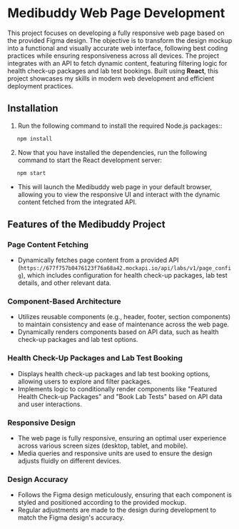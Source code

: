 # Medibuddy Web Page Development

This project focuses on developing a fully responsive web page based on the provided Figma design. The objective is to transform the design mockup into a functional and visually accurate web interface, following best coding practices while ensuring responsiveness across all devices. The project integrates with an API to fetch dynamic content, featuring filtering logic for health check-up packages and lab test bookings. Built using **React**, this project showcases my skills in modern web development and efficient deployment practices.

## Installation

1. Run the following command to install the required Node.js packages::
```bash
   npm install
```
2. Now that you have installed the dependencies, run the following command to start the React development server:
```bash
   npm start
```
   - This will launch the Medibuddy web page in your default browser, allowing you to view the responsive UI and interact with the dynamic content fetched from the integrated API.

## Features of the Medibuddy Project

### **Page Content Fetching**
- Dynamically fetches page content from a provided API (`https://677f757b0476123f76a68a42.mockapi.io/api/labs/v1/page_config`), which includes configuration for health check-up packages, lab test details, and other relevant data.

### **Component-Based Architecture**
- Utilizes reusable components (e.g., header, footer, section components) to maintain consistency and ease of maintenance across the web page.
- Dynamically renders components based on API data, such as health check-up packages and lab test options.

### **Health Check-Up Packages and Lab Test Booking**
- Displays health check-up packages and lab test booking options, allowing users to explore and filter packages.
- Implements logic to conditionally render components like "Featured Health Check-up Packages" and "Book Lab Tests" based on API data and user interactions.

### **Responsive Design**
- The web page is fully responsive, ensuring an optimal user experience across various screen sizes (desktop, tablet, and mobile).
- Media queries and responsive units are used to ensure the design adjusts fluidly on different devices.

### **Design Accuracy**
- Follows the Figma design meticulously, ensuring that each component is styled and positioned according to the provided mockup.
- Regular adjustments are made to the design during development to match the Figma design's accuracy.
